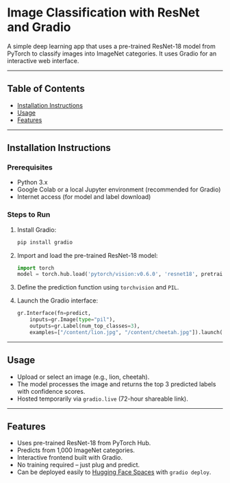 # Image Classification with ResNet and Gradio

A simple deep learning app that uses a pre-trained ResNet-18 model from PyTorch to classify images into ImageNet categories. It uses Gradio for an interactive web interface.

---

## Table of Contents

- [Installation Instructions](#installation-instructions)  
- [Usage](#usage)  
- [Features](#features)

---

## Installation Instructions

### Prerequisites

- Python 3.x
- Google Colab or a local Jupyter environment (recommended for Gradio)
- Internet access (for model and label download)

### Steps to Run

1. Install Gradio:
   ```bash
   pip install gradio
   ```

2. Import and load the pre-trained ResNet-18 model:
   ```python
   import torch
   model = torch.hub.load('pytorch/vision:v0.6.0', 'resnet18', pretrained=True).eval()
   ```

3. Define the prediction function using `torchvision` and `PIL`.

4. Launch the Gradio interface:
   ```python
   gr.Interface(fn=predict,
       inputs=gr.Image(type="pil"),
       outputs=gr.Label(num_top_classes=3),
       examples=["/content/lion.jpg", "/content/cheetah.jpg"]).launch()
   ```

---

## Usage

- Upload or select an image (e.g., lion, cheetah).
- The model processes the image and returns the top 3 predicted labels with confidence scores.
- Hosted temporarily via `gradio.live` (72-hour shareable link).

---

## Features

- Uses pre-trained ResNet-18 from PyTorch Hub.
- Predicts from 1,000 ImageNet categories.
- Interactive frontend built with Gradio.
- No training required – just plug and predict.
- Can be deployed easily to [Hugging Face Spaces](https://huggingface.co/spaces) with `gradio deploy`.

